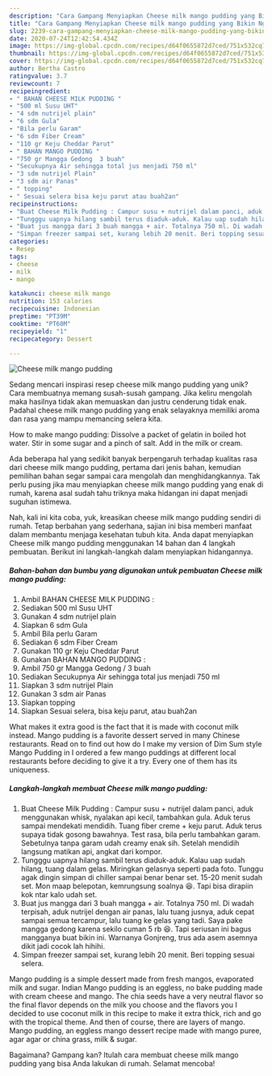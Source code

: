```yaml
---
description: "Cara Gampang Menyiapkan Cheese milk mango pudding yang Bikin Ngiler"
title: "Cara Gampang Menyiapkan Cheese milk mango pudding yang Bikin Ngiler"
slug: 2239-cara-gampang-menyiapkan-cheese-milk-mango-pudding-yang-bikin-ngiler
date: 2020-07-24T12:42:54.434Z
image: https://img-global.cpcdn.com/recipes/d64f0655872d7ced/751x532cq70/cheese-milk-mango-pudding-foto-resep-utama.jpg
thumbnail: https://img-global.cpcdn.com/recipes/d64f0655872d7ced/751x532cq70/cheese-milk-mango-pudding-foto-resep-utama.jpg
cover: https://img-global.cpcdn.com/recipes/d64f0655872d7ced/751x532cq70/cheese-milk-mango-pudding-foto-resep-utama.jpg
author: Bertha Castro
ratingvalue: 3.7
reviewcount: 7
recipeingredient:
- " BAHAN CHEESE MILK PUDDING "
- "500 ml Susu UHT"
- "4 sdm nutrijel plain"
- "6 sdm Gula"
- "Bila perlu Garam"
- "6 sdm Fiber Cream"
- "110 gr Keju Cheddar Parut"
- " BAHAN MANGO PUDDING "
- "750 gr Mangga Gedong  3 buah"
- "Secukupnya Air sehingga total jus menjadi 750 ml"
- "3 sdm nutrijel Plain"
- "3 sdm air Panas"
- " topping"
- " Sesuai selera bisa keju parut atau buah2an"
recipeinstructions:
- "Buat Cheese Milk Pudding : Campur susu + nutrijel dalam panci, aduk menggunakan whisk, nyalakan api kecil, tambahkan gula. Aduk terus sampai mendekati mendidih. Tuang fiber creme + keju parut. Aduk terus supaya tidak gosong bawahnya. Test rasa, bila perlu tambahkan garam. Sebetulnya tanpa garam udah creamy enak sih. Setelah mendidih langsung matikan api, angkat dari kompor."
- "Tungggu uapnya hilang sambil terus diaduk-aduk. Kalau uap sudah hilang, tuang dalam gelas. Miringkan gelasnya seperti pada foto. Tunggu agak dingin simpan di chiller sampai benar benar set. 15-20 menit sudah set. Mon maap belepotan, kemrungsung soalnya 😆. Tapi bisa dirapiin kok ntar kalo udah set."
- "Buat jus mangga dari 3 buah mangga + air. Totalnya 750 ml. Di wadah terpisah, aduk nutrijel dengan air panas, lalu tuang jusnya, aduk cepat sampai semua tercampur, lalu tuang ke gelas yang tadi. Saya pake mangga gedong karena sekilo cuman 5 rb 😆. Tapi seriusan ini bagus mangganya buat bikin ini. Warnanya Gonjreng, trus ada asem asemnya dikit jadi cocok lah hihihi."
- "Simpan freezer sampai set, kurang lebih 20 menit. Beri topping sesuai selera."
categories:
- Resep
tags:
- cheese
- milk
- mango

katakunci: cheese milk mango 
nutrition: 153 calories
recipecuisine: Indonesian
preptime: "PT39M"
cooktime: "PT60M"
recipeyield: "1"
recipecategory: Dessert

---
```



![Cheese milk mango pudding](https://img-global.cpcdn.com/recipes/d64f0655872d7ced/751x532cq70/cheese-milk-mango-pudding-foto-resep-utama.jpg)

Sedang mencari inspirasi resep cheese milk mango pudding yang unik? Cara membuatnya memang susah-susah gampang. Jika keliru mengolah maka hasilnya tidak akan memuaskan dan justru cenderung tidak enak. Padahal cheese milk mango pudding yang enak selayaknya memiliki aroma dan rasa yang mampu memancing selera kita.

How to make mango pudding: Dissolve a packet of gelatin in boiled hot water. Stir in some sugar and a pinch of salt. Add in the milk or cream.

Ada beberapa hal yang sedikit banyak berpengaruh terhadap kualitas rasa dari cheese milk mango pudding, pertama dari jenis bahan, kemudian pemilihan bahan segar sampai cara mengolah dan menghidangkannya. Tak perlu pusing jika mau menyiapkan cheese milk mango pudding yang enak di rumah, karena asal sudah tahu triknya maka hidangan ini dapat menjadi suguhan istimewa.


Nah, kali ini kita coba, yuk, kreasikan cheese milk mango pudding sendiri di rumah. Tetap berbahan yang sederhana, sajian ini bisa memberi manfaat dalam membantu menjaga kesehatan tubuh kita. Anda dapat menyiapkan Cheese milk mango pudding menggunakan 14 bahan dan 4 langkah pembuatan. Berikut ini langkah-langkah dalam menyiapkan hidangannya.

<!--inarticleads1-->

##### Bahan-bahan dan bumbu yang digunakan untuk pembuatan Cheese milk mango pudding:

1. Ambil  BAHAN CHEESE MILK PUDDING :
1. Sediakan 500 ml Susu UHT
1. Gunakan 4 sdm nutrijel plain
1. Siapkan 6 sdm Gula
1. Ambil Bila perlu Garam
1. Sediakan 6 sdm Fiber Cream
1. Gunakan 110 gr Keju Cheddar Parut
1. Gunakan  BAHAN MANGO PUDDING :
1. Ambil 750 gr Mangga Gedong / 3 buah
1. Sediakan Secukupnya Air sehingga total jus menjadi 750 ml
1. Siapkan 3 sdm nutrijel Plain
1. Gunakan 3 sdm air Panas
1. Siapkan  topping
1. Siapkan  Sesuai selera, bisa keju parut, atau buah2an


What makes it extra good is the fact that it is made with coconut milk instead. Mango pudding is a favorite dessert served in many Chinese restaurants. Read on to find out how do I make my version of Dim Sum style Mango Pudding in I ordered a few mango puddings at different local restaurants before deciding to give it a try. Every one of them has its uniqueness. 

<!--inarticleads2-->

##### Langkah-langkah membuat Cheese milk mango pudding:

1. Buat Cheese Milk Pudding : Campur susu + nutrijel dalam panci, aduk menggunakan whisk, nyalakan api kecil, tambahkan gula. Aduk terus sampai mendekati mendidih. Tuang fiber creme + keju parut. Aduk terus supaya tidak gosong bawahnya. Test rasa, bila perlu tambahkan garam. Sebetulnya tanpa garam udah creamy enak sih. Setelah mendidih langsung matikan api, angkat dari kompor.
1. Tungggu uapnya hilang sambil terus diaduk-aduk. Kalau uap sudah hilang, tuang dalam gelas. Miringkan gelasnya seperti pada foto. Tunggu agak dingin simpan di chiller sampai benar benar set. 15-20 menit sudah set. Mon maap belepotan, kemrungsung soalnya 😆. Tapi bisa dirapiin kok ntar kalo udah set.
1. Buat jus mangga dari 3 buah mangga + air. Totalnya 750 ml. Di wadah terpisah, aduk nutrijel dengan air panas, lalu tuang jusnya, aduk cepat sampai semua tercampur, lalu tuang ke gelas yang tadi. Saya pake mangga gedong karena sekilo cuman 5 rb 😆. Tapi seriusan ini bagus mangganya buat bikin ini. Warnanya Gonjreng, trus ada asem asemnya dikit jadi cocok lah hihihi.
1. Simpan freezer sampai set, kurang lebih 20 menit. Beri topping sesuai selera.


Mango pudding is a simple dessert made from fresh mangos, evaporated milk and sugar. Indian Mango pudding is an eggless, no bake pudding made with cream cheese and mango. The chia seeds have a very neutral flavor so the final flavor depends on the milk you choose and the flavors you I decided to use coconut milk in this recipe to make it extra thick, rich and go with the tropical theme. And then of course, there are layers of mango. Mango pudding, an eggless mango dessert recipe made with mango puree, agar agar or china grass, milk &amp; sugar. 

Bagaimana? Gampang kan? Itulah cara membuat cheese milk mango pudding yang bisa Anda lakukan di rumah. Selamat mencoba!
